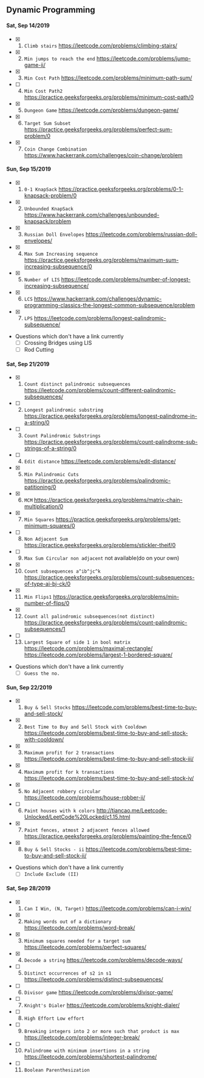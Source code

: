 ## Dynamic Programming
#### Sat, Sep 14/2019

- [x] 1. `Climb stairs`    https://leetcode.com/problems/climbing-stairs/
- [x] 2. `Min jumps to reach the end`    https://leetcode.com/problems/jump-game-ii/
- [x] 3. `Min Cost Path`    https://leetcode.com/problems/minimum-path-sum/
- [ ] 4. `Min Cost Path2`    https://practice.geeksforgeeks.org/problems/minimum-cost-path/0
- [x] 5. `Dungeon Game`    https://leetcode.com/problems/dungeon-game/
- [x] 6. `Target Sum Subset`    https://practice.geeksforgeeks.org/problems/perfect-sum-problem/0
- [x] 7. `Coin Change Combination`    https://www.hackerrank.com/challenges/coin-change/problem

#### Sun, Sep 15/2019
- [x] 1. `0-1 KnapSack`    https://practice.geeksforgeeks.org/problems/0-1-knapsack-problem/0
- [x] 2. `Unbounded KnapSack`    https://www.hackerrank.com/challenges/unbounded-knapsack/problem
- [x] 3. `Russian Doll Envelopes`    https://leetcode.com/problems/russian-doll-envelopes/
- [x] 4. `Max Sum Increasing sequence`    https://practice.geeksforgeeks.org/problems/maximum-sum-increasing-subsequence/0
- [x] 5. `Number of LIS`    https://leetcode.com/problems/number-of-longest-increasing-subsequence/
- [x] 6. `LCS`    https://www.hackerrank.com/challenges/dynamic-programming-classics-the-longest-common-subsequence/problem
- [x] 7. `LPS`    https://leetcode.com/problems/longest-palindromic-subsequence/
- Questions which don't have a link currently
    - [ ] Crossing Bridges using LIS
    - [ ] Rod Cutting

#### Sat, Sep 21/2019
- [x] 1. `Count distinct palindromic subsequences`    https://leetcode.com/problems/count-different-palindromic-subsequences/
- [ ] 2. `Longest palindromic substring`    https://practice.geeksforgeeks.org/problems/longest-palindrome-in-a-string/0
- [ ] 3. `Count Palindromic Substrings`    https://practice.geeksforgeeks.org/problems/count-palindrome-sub-strings-of-a-string/0
- [ ] 4. `Edit distance`    https://leetcode.com/problems/edit-distance/
- [x] 5. `Min Palindromic Cuts`    https://practice.geeksforgeeks.org/problems/palindromic-patitioning/0
- [x] 6. `MCM`    https://practice.geeksforgeeks.org/problems/matrix-chain-multiplication/0
- [x] 7. `Min Squares`    https://practice.geeksforgeeks.org/problems/get-minimum-squares/0
- [ ] 8. `Non Adjacent Sum`    https://practice.geeksforgeeks.org/problems/stickler-theif/0
- [ ] 9. `Max Sum Circular non adjacent`     not available(do on your own)
- [x] 10. `Count subsequences a^ib^jc^k`    https://practice.geeksforgeeks.org/problems/count-subsequences-of-type-ai-bj-ck/0
- [x] 11. `Min Flips1`    https://practice.geeksforgeeks.org/problems/min-number-of-flips/0
- [x] 12. `Count all palindromic subsequences(not distinct)`        https://practice.geeksforgeeks.org/problems/count-palindromic-subsequences/1
- [ ] 13. `Largest Square of side 1 in bool matrix`        https://leetcode.com/problems/maximal-rectangle/ https://leetcode.com/problems/largest-1-bordered-square/
- Questions which don't have a link currently
    - [ ] `Guess the no.`

#### Sun, Sep 22/2019
- [x] 1. `Buy & Sell Stocks`        https://leetcode.com/problems/best-time-to-buy-and-sell-stock/
- [x] 2. `Best Time to Buy and Sell Stock with Cooldown` https://leetcode.com/problems/best-time-to-buy-and-sell-stock-with-cooldown/
- [x] 3. `Maximum profit for 2 transactions` https://leetcode.com/problems/best-time-to-buy-and-sell-stock-iii/
- [x] 4. `Maximum profit for k transactions` https://leetcode.com/problems/best-time-to-buy-and-sell-stock-iv/
- [x] 5. `No Adjacent robbery circular` https://leetcode.com/problems/house-robber-ii/
- [ ] 6. `Paint houses with k colors` http://tiancao.me/Leetcode-Unlocked/LeetCode%20Locked/c1.15.html
- [x] 7. `Paint fences, atmost 2 adjacent fences allowed` https://practice.geeksforgeeks.org/problems/painting-the-fence/0
- [x] 8. `Buy & Sell Stocks - ii`        https://leetcode.com/problems/best-time-to-buy-and-sell-stock-ii/
- Questions which don't have a link currently
    - [ ] `Include Exclude (II)`

#### Sat, Sep 28/2019
- [x] 1. `Can I Win, (N, Target)`  https://leetcode.com/problems/can-i-win/
- [x] 2.  `Making words out of a dictionary`  https://leetcode.com/problems/word-break/ 
- [x] 3.  `Minimum squares needed for a target sum`  https://leetcode.com/problems/perfect-squares/ 
- [x] 4.  `Decode a string`  https://leetcode.com/problems/decode-ways/ 
- [ ] 5.  `Distinct occurrences of s2 in s1`  https://leetcode.com/problems/distinct-subsequences/ 
- [ ] 6.  `Divisor game`  https://leetcode.com/problems/divisor-game/ 
- [ ] 7.  `Knight's Dialer`  https://leetcode.com/problems/knight-dialer/ 
- [ ] 8.  `High Effort Low effort`   
- [ ] 9.  `Breaking integers into 2 or more such that product is max`  https://leetcode.com/problems/integer-break/
- [ ] 10.  `Palindrome with minimum insertions in a string`  https://leetcode.com/problems/shortest-palindrome/  
- [ ] 11.  `Boolean Parenthesization`  